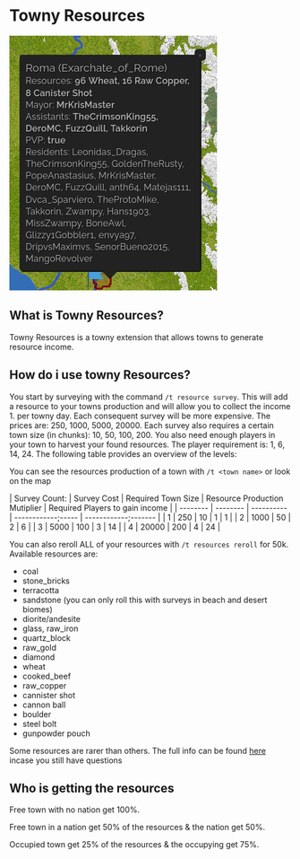 # Towny Resources

![map](../assets/towny_resources.png)

## What is Towny Resources?

Towny Resources is a towny extension that allows towns to generate
resource income.

## How do i use towny Resources?

You start by surveying with the command `/t resource survey`. This will add a resource to your towns
production and will allow you to collect the income 1. per towny day.
Each consequent survey will be more expensive.
The prices are: 250, 1000, 5000, 20000. Each survey also requires a certain town size (in chunks): 10, 50, 100, 200.
You also need enough players in your town to harvest your found resources. The player requirement is: 1, 6, 14, 24.
The following table provides an overview of the levels:

You can see the resources production of a town with `/t <town name>` or look on the map

| Survey Count: | Survey Cost | Required Town Size | Resource Production Mutiplier | Required Players to gain income |
| -------- | -------- | ---------- | ------------;----- | ------------;------- |
| 1             | 250         | 10                 | 1                             | 1                               |
| 2             | 1000        | 50                 | 2                             | 6                               |
| 3             | 5000        | 100                | 3                             | 14                              |
| 4             | 20000       | 200                | 4                             | 24                              |

You can also reroll ALL of your resources with `/t resources reroll` for 50k.
Available resources are:

- coal
- stone_bricks
- terracotta
- sandstone (you can only roll this with surveys in beach and desert biomes)
- diorite/andesite
- glass, raw_iron
- quartz_block
- raw_gold
- diamond
- wheat
- cooked_beef
- raw_copper
- cannister shot
- cannon ball
- boulder
- steel bolt
- gunpowder pouch

Some resources are rarer than others.
The full info can be found [here](https://github.com/TownyAdvanced/TownyResources) incase you still have questions

## Who is getting the resources

Free town with no nation get 100%.

Free town in a nation get 50% of the resources & the nation get 50%.

Occupied town get 25% of the resources & the occupying get 75%.
